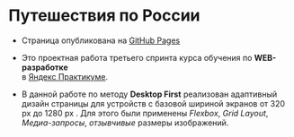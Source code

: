 # Путешествия по России

* Страница опубликована на [GitHub Pages](https://eugenecod.github.io/russian-travel/)
  
* Это проектная работа третьего спринта курса обучения по __WEB-разработке__  
в [Яндекс Практикуме](https://practicum.yandex.ru/).
  
* В данной работе по методу __Desktop First__ реализован адаптивный дизайн страницы для устройств c базовой шириной экранов от 320 px до 1280 px . Для этого были применены _Flexbox_, _Grid Layout_, _Медиа-запросы_, _отзывчивые_ размеры изображений.